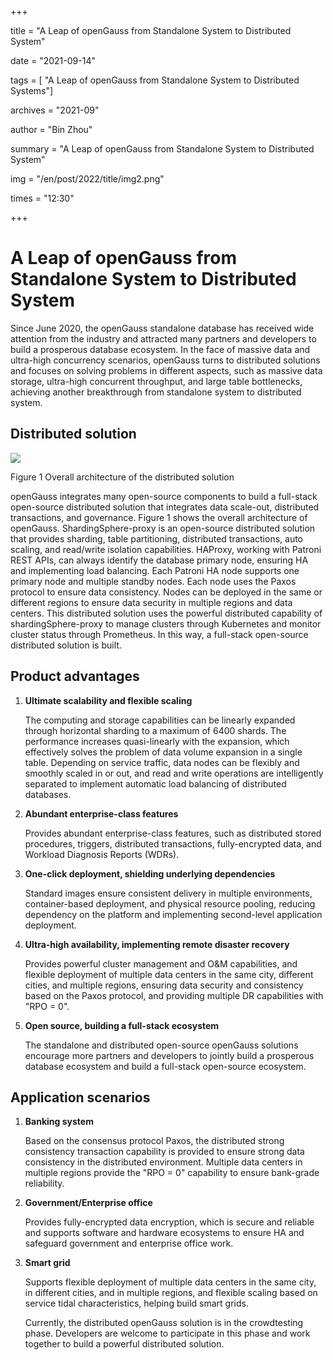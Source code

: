 +++

title = "A Leap of openGauss from Standalone System to Distributed System"

date = "2021-09-14"

tags = [ "A Leap of openGauss from Standalone System to Distributed Systems"]

archives = "2021-09"

author = "Bin Zhou"

summary = "A Leap of openGauss from Standalone System to Distributed System"

img = "/en/post/2022/title/img2.png"

times = "12:30"

+++

# A Leap of openGauss from Standalone System to Distributed System<a name="ZH-CN_TOPIC_0000001206466690"></a>



Since June 2020, the openGauss standalone database has received wide attention from the industry and attracted many partners and developers to build a prosperous database ecosystem. In the face of massive data and ultra-high concurrency scenarios, openGauss turns to distributed solutions and focuses on solving problems in different aspects, such as massive data storage, ultra-high concurrent throughput, and large table bottlenecks, achieving another breakthrough from standalone system to distributed system.

## **Distributed solution**<a name="section178098561689"></a>

![](../figures/21.png)

Figure 1 Overall architecture of the distributed solution

openGauss integrates many open-source components to build a full-stack open-source distributed solution that integrates data scale-out, distributed transactions, and governance. Figure 1 shows the overall architecture of openGauss. ShardingSphere-proxy is an open-source distributed solution that provides sharding, table partitioning, distributed transactions, auto scaling, and read/write isolation capabilities. HAProxy, working with Patroni REST APIs, can always identify the database primary node, ensuring HA and implementing load balancing. Each Patroni HA node supports one primary node and multiple standby nodes. Each node uses the Paxos protocol to ensure data consistency. Nodes can be deployed in the same or different regions to ensure data security in multiple regions and data centers. This distributed solution uses the powerful distributed capability of shardingSphere-proxy to manage clusters through Kubernetes and monitor cluster status through Prometheus. In this way, a full-stack open-source distributed solution is built.

## **Product advantages**<a name="section117778431190"></a>

1.  **Ultimate scalability and flexible scaling**

    The computing and storage capabilities can be linearly expanded through horizontal sharding to a maximum of 6400 shards. The performance increases quasi-linearly with the expansion, which effectively solves the problem of data volume expansion in a single table. Depending on service traffic, data nodes can be flexibly and smoothly scaled in or out, and read and write operations are intelligently separated to implement automatic load balancing of distributed databases.

2.  **Abundant enterprise-class features**

    Provides abundant enterprise-class features, such as distributed stored procedures, triggers, distributed transactions, fully-encrypted data, and Workload Diagnosis Reports \(WDRs\).

3.  **One-click deployment, shielding underlying dependencies**

    Standard images ensure consistent delivery in multiple environments, container-based deployment, and physical resource pooling, reducing dependency on the platform and implementing second-level application deployment.

4.  **Ultra-high availability, implementing remote disaster recovery**

    Provides powerful cluster management and O&M capabilities, and flexible deployment of multiple data centers in the same city, different cities, and multiple regions, ensuring data security and consistency based on the Paxos protocol, and providing multiple DR capabilities with "RPO = 0".

5.  **Open source, building a full-stack ecosystem**

    The standalone and distributed open-source openGauss solutions encourage more partners and developers to jointly build a prosperous database ecosystem and build a full-stack open-source ecosystem.


## **Application scenarios**<a name="section7898035141120"></a>

1.  **Banking system**

    Based on the consensus protocol Paxos, the distributed strong consistency transaction capability is provided to ensure strong data consistency in the distributed environment. Multiple data centers in multiple regions provide the "RPO = 0" capability to ensure bank-grade reliability.

2.  **Government/Enterprise office**

    Provides fully-encrypted data encryption, which is secure and reliable and supports software and hardware ecosystems to ensure HA and safeguard government and enterprise office work.

3.  **Smart grid**

    Supports flexible deployment of multiple data centers in the same city, in different cities, and in multiple regions, and flexible scaling based on service tidal characteristics, helping build smart grids.

    Currently, the distributed openGauss solution is in the crowdtesting phase. Developers are welcome to participate in this phase and work together to build a powerful distributed solution.


